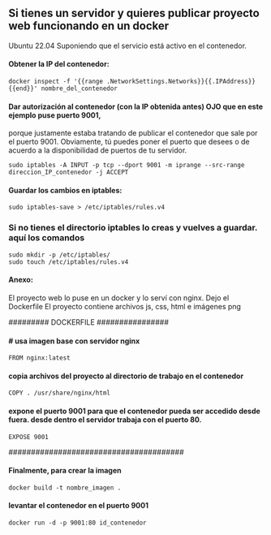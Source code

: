 ## Si tienes un servidor y quieres publicar proyecto web funcionando en un docker
 Ubuntu 22.04
Suponiendo que el servicio está activo en el contenedor.

#### Obtener la IP del contenedor: 
```
docker inspect -f '{{range .NetworkSettings.Networks}}{{.IPAddress}}{{end}}' nombre_del_contenedor
```

#### Dar autorización al contenedor (con la IP obtenida antes) OJO que en este ejemplo puse puerto 9001, 
porque justamente estaba tratando de publicar el contenedor que sale por el puerto 9001. Obviamente, tú puedes 
poner el puerto que desees o de acuerdo a la disponibilidad de puertos de tu servidor. 
```
sudo iptables -A INPUT -p tcp --dport 9001 -m iprange --src-range direccion_IP_contenedor -j ACCEPT
```

#### Guardar los cambios en iptables:
```
sudo iptables-save > /etc/iptables/rules.v4
```

### Si no tienes el directorio iptables lo creas y vuelves a guardar. aquí los comandos
```
sudo mkdir -p /etc/iptables/
sudo touch /etc/iptables/rules.v4
```

#### Anexo:
 El proyecto web lo puse en un docker y lo serví con nginx. Dejo el Dockerfile 
 El proyecto contiene archivos js, css, html e imágenes png

######### DOCKERFILE ################
                                                               
#### # usa imagen base con servidor nginx
```
FROM nginx:latest
```

#### copia archivos del proyecto al directorio de trabajo en el contenedor
```
COPY . /usr/share/nginx/html
```

#### expone el puerto 9001 para que el contenedor pueda ser accedido desde fuera. desde dentro el servidor trabaja con el puerto 80. 
```
EXPOSE 9001
```

#######################################

#### Finalmente, para crear la imagen
```
docker build -t nombre_imagen .
```

#### levantar el contenedor en el puerto 9001
```
docker run -d -p 9001:80 id_contenedor
```

